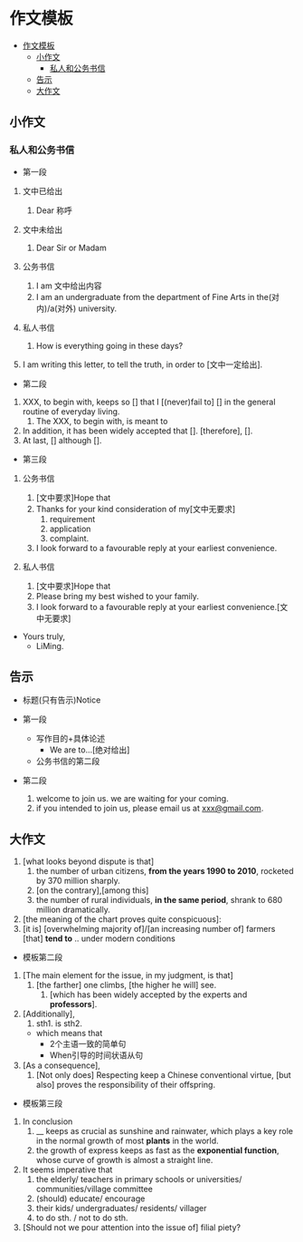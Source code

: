 # 作文模板

- [作文模板](#作文模板)
  - [小作文](#小作文)
    - [私人和公务书信](#私人和公务书信)
  - [告示](#告示)
  - [大作文](#大作文)

## 小作文

### 私人和公务书信

- 第一段

1. 文中已给出
   1. Dear 称呼
2. 文中未给出
   1. Dear Sir or Madam

3. 公务书信
   1. I am 文中给出内容
   2. I am an undergraduate from the department of Fine Arts in the(对内)/a(对外) university.
4. 私人书信
   1. How is everything going in these days?

5. I am writing this letter, to tell the truth, in order to [文中一定给出].

- 第二段

1. XXX, to begin with, keeps so [] that I [(never)fail to] [] in the general routine of everyday living.
   1. The XXX, to begin with, is meant to
2. In addition, it has been widely accepted that []. [therefore], [].
3. At last, [] although [].

- 第三段

1. 公务书信
   1. [文中要求]Hope that
   2. Thanks for your kind consideration of my[文中无要求]
       1. requirement
       2. application
       3. complaint.
   3. I look forward to a favourable reply at your earliest convenience.

2. 私人书信
   1. [文中要求]Hope that
   2. Please bring my best wished to your family.
   3. I look forward to a favourable reply at your earliest convenience.[文中无要求]

- Yours truly,
  - LiMing.

## 告示

- 标题(只有告示)Notice

- 第一段
  - 写作目的+具体论述
    - We are to...[绝对给出]
  - 公务书信的第二段
- 第二段
  1. welcome to join us. we are waiting for your coming.
  2. if you intended to join us, please email us at xxx@gmail.com.

## 大作文

1. [what looks beyond dispute is that]
   1. the number of urban citizens, **from the years 1990 to 2010**, rocketed by 370 million sharply.
   2. [on the contrary],[among this]
   3. the number of rural individuals, **in the same period**, shrank to 680 million dramatically.
2. [the meaning of the chart proves quite conspicuous]:
3. [it is] [overwhelming majority of]/[an increasing number of] farmers [that] **tend to** .. under modern conditions

- 模板第二段

1. [The main element for the issue, in my judgment, is that]
   1. [the farther] one climbs, [the higher he will] see.
      1. [which has been widely accepted by the experts and **professors**].
2. [Additionally],
   1. sth1. is sth2.
     - which means that
       - 2个主语一致的简单句
       - When引导的时间状语从句
3. [As a consequence],
   1. [Not only does] Respecting keep a Chinese conventional virtue, [but also] proves the responsibility of their offspring.

- 模板第三段

1. In conclusion
   1. __ keeps as crucial as sunshine and rainwater, which plays a key role in the normal growth of most **plants** in the world.
   2. the growth of express keeps as fast as the **exponential function**, whose curve of growth is almost a straight line.
2. It seems imperative that
   1. the elderly/ teachers in primary schools or universities/ communities/village committee
   2. (should) educate/ encourage
   3. their kids/ undergraduates/ residents/ villager
   4. to do sth. / not to do sth.
3. [Should not we pour attention into the issue of] filial piety?
